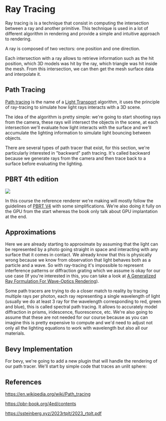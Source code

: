 # Ray Tracing

Ray tracing is is a technique that consist in computing the intersection between a ray and another primitive. This technique is used in a lot of different algorithm in rendering and provide a simple and intuitive approach to rendering.

A ray is composed of two vectors: one position and one direction.

Each intersection with a ray allows to retrieve information such as the hit position, which 3D models was hit by the ray, which triangle was hit inside the mesh. From this intersection, we can then get the mesh surface data and interpolate it.

## Path Tracing

[Path tracing](https://en.wikipedia.org/wiki/Path_tracing) is the name of a [Light Transport](https://en.wikipedia.org/wiki/Light_transport_theory) algorithm, it uses the principle of ray-tracing to simulate how light rays interacts with a 3D scene.

The idea of the algorithm is pretty simple: we're going to start shooting rays from the camera, these rays will intersect the objects in the scene, at each intersection we'll evaluate how light interacts with the surface and we'll accumulate the lighting information to simulate light bouncing between objects.

There are several types of path tracer that exist, for this section, we're particularly interested in "backward" path tracing. It's called backward because we generate rays from the camera and then trace back to a surface before evaluating the lighting.

## PBRT 4th edition

![](https://pbrt.org/images/bookcover-4ed.jpg)

In this course the reference renderer we're making will mostly follow the guidelines of [PBRT V4](https://pbr-book.org/4ed/contents) with some simplifications. We're also doing it fully on the GPU from the start whereas the book only talk about GPU implantation at the end.

## Approximations

Here we are already starting to approximate by assuming that the light can be represented by a photo going straight in space and interacting with any surface that it comes in contact. We already know that this is physically wrong because we know from observation that light behaves both as a particle and a wave. So with ray-tracing it's impossible to represent interference patterns or diffraction grating which we assume is okay for our use case (If you're interested in this, you can take a look at [A Generalized Ray Formulation For Wave-Optics Rendering](https://ssteinberg.xyz/2023rtplt/2023_rtplt.pdf)).

Some path tracers are trying to do a closer match to reality by tracing multiple rays per photon, each ray representing a single wavelength of light (usually we do at least 3 ray for the wavelength corresponding to red, green and blue), this is called spectral path tracing. It allows to accurately model diffraction in prisms, iridescence, fluorescence, etc. We're also going to assume that these are not needed for our course because as you can imagine this is pretty expensive to compute and we'd need to adjust not only all the lighting equations to work with wavelength but also all our materials.

## Bevy Implementation

For bevy, we're going to add a new plugin that will handle the rendering of our path tracer. We'll start by simple code that traces an unlit sphere:

## References

https://en.wikipedia.org/wiki/Path_tracing

https://pbr-book.org/4ed/contents

https://ssteinberg.xyz/2023rtplt/2023_rtplt.pdf
